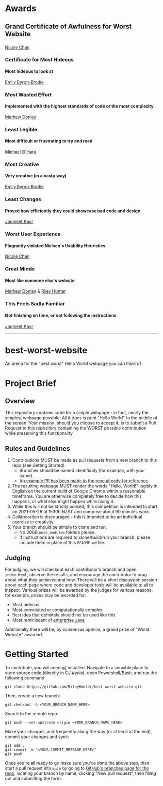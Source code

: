 # Awards

## Grand Certificate of Awfulness for Worst Website
### 
[Nicole Chan](https://github.com/RileyHunter/best-worst-website/pull/8)

### Certificate for Most Hideous
#### Most hideous to look at
[Emily Byron-Brodie](https://github.com/RileyHunter/best-worst-website/pull/5)

### Most Wasted Effort 
#### Implemented with the highest standards of code or the most complexity
[Mathew Donley](https://github.com/RileyHunter/best-worst-website/pull/3)

### Least Legible
#### Most difficult or frustrating to try and read
[Michael O'Hara](https://github.com/RileyHunter/best-worst-website/pull/7)

### Most Creative
#### Very creative (in a nasty way)
[Emily Byron-Brodie](https://github.com/RileyHunter/best-worst-website/pull/5)

### Least Changes
#### Proved how efficiently they could showcase bad code and design
[Jagmeet Kaur](https://github.com/RileyHunter/best-worst-website/pull/6)

### Worst User Experience
#### Flagrantly violated Nielsen's Usability Heuristics
[Nicole Chan](https://github.com/RileyHunter/best-worst-website/pull/8)

### Great Minds
#### Most like someone else's website
[Mathew Donley](https://github.com/RileyHunter/best-worst-website/pull/3) & [Riley Hunter](https://github.com/RileyHunter/best-worst-website/pull/4)

### This Feels Sadly Familiar
#### Not finishing on time, or not following the instructions
[Jagmeet Kaur](https://github.com/RileyHunter/best-worst-website/pull/6)

---


# best-worst-website
An arena for the "best worst" Hello World webpage you can think of

# Project Brief

## Overview

This repository contains code for a simple webpage - in fact, nearly the simplest webpage possible. All it does is print "Hello World" to the middle of the screen. Your mission, should you choose to accept it, is to submit a Pull Request to this repository containing the WORST possible contribution while preserving this functionality.

## Rules and Guidelines

1) Contributions MUST be made as pull requests from a new branch to this repo (see Getting Started).
    - Branches should be named identifiably (for example, with your name).
    - [An example PR has been made to the repo already for reference](https://github.com/RileyHunter/best-worst-website/pull/2)
1) The resulting webpage MUST render the words "Hello, World!" legibly in English on the current build of Google Chrome within a reasonable timeframe. You are otherwise completely free to decide how this happens, or what else might happen while doing it.
1) While this will not be strictly policed, this competition is intended to start on 2021-05-26 at 1530h NZST and comprise about 90 minutes work.
1) Collaboration is discouraged - this is intended to be an individual exercise in creativity.
1) Your branch should be simple to clone and run.
    - No 20GB `node_modules` folders please.
    - If instructions are required to clone/build/run your branch, please include them in place of this `README.md` file.

## Judging

For judging, we will checkout each contributor's branch and open `index.html`, observe the results, and encourage the contributor to brag about what they achieved and how. There will be a short discussion session about each page where code and developer tools will be available to all to inspect. Various prizes will be awarded by the judges for various reasons; for example, prizes may be awarded for:

- Most hideous
- Most convoluted or computationally complex
- Best idea that definitely should not be used like this
- Most reminiscent of [enterprise Java](https://github.com/EnterpriseQualityCoding/FizzBuzzEnterpriseEdition)

Additionally there will be, by consensus opinion, a grand prize of "Worst Website" awarded.

# Getting Started

To contribute, you will need [git](https://git-scm.com/downloads) installed.
Navigate to a sensible place to store source code (directly in C:/ #yolo), open Powershell/Bash, and run the following command:

`git clone https://github.com/RileyHunter/best-worst-website.git`

Then, create a new branch:

`git checkout -b <YOUR_BRANCH_NAME_HERE>`

Sync it to the remote repo:

`git push --set-upstream origin <YOUR_BRANCH_NAME_HERE>`

Make your changes, and frequently along the way (or at least at the end), commit your changes and sync:

```
git add .
git commit -m "<YOUR_COMMIT_MESSAGE_HERE>"
git push
```

Once you're all ready to go make sure you've done the above step, then start a pull request into `main` by going to [GitHub's branches page for the repo](https://github.com/RileyHunter/best-worst-website/branches), locating your branch by name, clicking "New pull request", then filling out and submitting the form.
